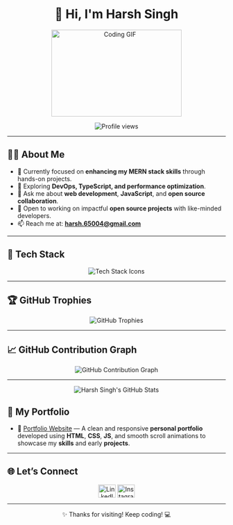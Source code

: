 <h1 align="center">👋 Hi, I'm Harsh Singh</h1>

<p align="center">
  <img width="300" height="200" src="https://private-user-images.githubusercontent.com/74038190/240825371-403af6cc-32fd-4026-8fb5-ae523bf899c3.gif" alt="Coding GIF">
</p>

<p align="center">
  <img src="https://komarev.com/ghpvc/?username=harsh-singh007&label=Profile%20Views&color=0e75b6&style=flat" alt="Profile views" />
</p>

---

## 👨‍💻 About Me
- 🔭 Currently focused on **enhancing my MERN stack skills** through hands-on projects.
- 🌱 Exploring **DevOps, TypeScript, and performance optimization**.
- 💬 Ask me about **web development**, **JavaScript**, and **open source collaboration**.
- 🤝 Open to working on impactful **open source projects** with like-minded developers.
- 📫 Reach me at: **[harsh.65004@gmail.com](mailto:harsh.65004@gmail.com)**

---

## 🧰 Tech Stack

<p align="center">
  <img src="https://skillicons.dev/icons?i=python,js,aws,react,nodejs,mongodb,html,css,git,github,linux" alt="Tech Stack Icons" />
</p>

---

## 🏆 GitHub Trophies
<p align="center">
  <img src="https://github-profile-trophy.vercel.app/?username=Harsh-Singh007&theme=radical&no-frame=true&margin-w=15&row=1" alt="GitHub Trophies" />
</p>

---

## 📈 GitHub Contribution Graph
<p align="center">
  <img src="https://github-readme-activity-graph.vercel.app/graph?username=Harsh-Singh007&theme=radical&area=true" alt="GitHub Contribution Graph" />
</p>

---

<p align="center">
  <img src="https://github-readme-stats.vercel.app/api?username=Harsh-Singh007&show_icons=true&theme=radical" alt="Harsh Singh's GitHub Stats" />
</p>

## 📌 My Portfolio
- 💼 [Portfolio Website](https://harshsinghrajput.netlify.app/) — A clean and responsive **personal portfolio** developed using **HTML**, **CSS**, **JS**, and smooth scroll animations to showcase my **skills** and early **projects**.

---

## 🌐 Let’s Connect
<p align="center">
  <a href="https://linkedin.com/in/harsh-singh-626449235" target="blank"><img align="center" src="https://raw.githubusercontent.com/rahuldkjain/github-profile-readme-generator/master/src/images/icons/Social/linked-in-alt.svg" alt="LinkedIn" height="30" width="40" /></a>
  <a href="https://instagram.com/h_a_r_s_h.rajput" target="blank"><img align="center" src="https://raw.githubusercontent.com/rahuldkjain/github-profile-readme-generator/master/src/images/icons/Social/instagram.svg" alt="Instagram" height="30" width="40" /></a>
</p>

---

<p align="center">✨ Thanks for visiting! Keep coding! 💻</p>
